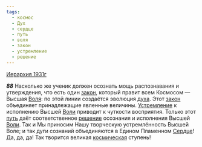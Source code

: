```yaml
---
tags:
  - космос
  - Дух
  - сердце
  - путь
  - воля
  - закон
  - устремление
  - решение
---
```


[Иерархия 1931г](/agni/1931)

___88___
Насколько же ученик должен осознать мощь распознавания и утверждения, что есть один [закон](/tag/#закон), который правит всем Космосом — Высшая [Воля](/tag/#воля): по этой линии создаётся эволюция [духа](/tag/#Дух). Этот [закон](/tag/#закон) объединяет принадлежащие явленные величины. [Устремление](/tag/#устремление) к исполнению Высшей [Воли](/tag/#воля) приводит к чуткости восприятия. Только этот [путь](/tag/#путь) даёт соответственное [решение](/tag/#решение) осознания и исполнения Высшей [Воли](/tag/#воля). Так и Мы приносим Нашу творческую устремлённость Высшей Воле; и так дуги сознаний объединяются в Едином Пламенном [Сердце](/tag/#сердце)! Да, да, да! Так творится великая [космическая](/tag/#космос) ступень!   

